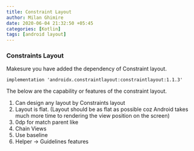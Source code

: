 ```yaml
---
title: Constraint Layout
author: Milan Ghimire
date: 2020-06-04 21:32:50 +05:45
categories: [Kotlin]
tags: [android layout]
---
```


### Constraints Layout

Makesure you have added the dependency of Constraint layout.
```gardle
implementation 'androidx.constraintlayout:constraintlayout:1.1.3'
```

The below are the capability or features of the constraint layout.

1. Can design any layout by Constraints layout
2. Layout is flat. (Layout should be as flat as possible coz Android takes much more time to rendering the view position on the screen)
3. 0dp for match parent like
4. Chain Views
5. Use baseline
6. Helper → Guidelines features